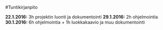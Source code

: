 #Tuntikirjanpito

**22.1.2016:** 3h projektin luonti ja dokumentointi
**29.1.2016:** 2h ohjelmointia
**30.1.2016:** 6h ohjelmointia + 1h luokkakaavio ja muu dokumentointi
